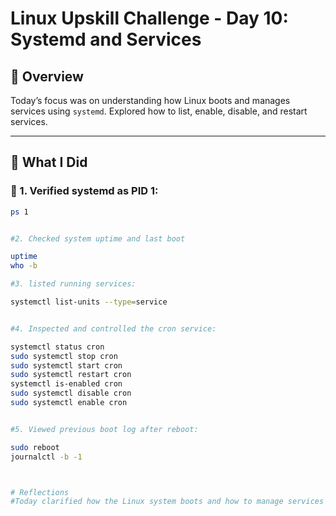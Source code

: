 # Linux Upskill Challenge - Day 10: Systemd and Services

## 🧠 Overview

Today’s focus was on understanding how Linux boots and manages services using `systemd`. Explored how to list, enable, disable, and restart services.

---

## 🧾 What I Did

### 🧩 1. Verified systemd as PID 1:

```bash
ps 1


#2. Checked system uptime and last boot

uptime
who -b

#3. listed running services:

systemctl list-units --type=service


#4. Inspected and controlled the cron service:

systemctl status cron
sudo systemctl stop cron
sudo systemctl start cron
sudo systemctl restart cron
systemctl is-enabled cron
sudo systemctl disable cron
sudo systemctl enable cron


#5. Viewed previous boot log after reboot:

sudo reboot
journalctl -b -1



# Reflections
#Today clarified how the Linux system boots and how to manage services with systemctl. I'm more comfortable inspecting, restarting, and enabling/disabling services now.
